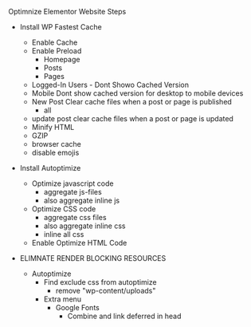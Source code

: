 Optimnize Elementor Website Steps

- Install WP Fastest Cache
	- Enable Cache
	- Enable Preload
		- Homepage
		- Posts
		- Pages
	- Logged-In Users - Dont Showo Cached Version
	- Mobile Dont show cached version for desktop to mobile devices
	- New Post Clear cache files when a post or page is published
		- all
	- update post clear cache files when a post or page is updated
	- Minify HTML 
	- GZIP
	- browser cache
	- disable emojis
- Install Autoptimize
	- Optimize javascript code
		- aggregate js-files
		- also aggregate inline js
	- Optimize CSS code
		- aggregate css files
		- also aggregate inline css
		- inline all css
	- Enable Optimize HTML Code
	
- ELIMNATE RENDER BLOCKING RESOURCES
	- Autoptimize
		- Find exclude css from autoptimize
			- remove "wp-content/uploads"
		- Extra menu
			- Google Fonts
				- Combine and link deferred in head
